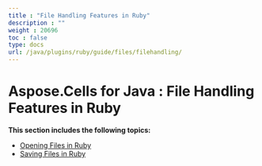 ```yaml
---
title : "File Handling Features in Ruby" 
description : "" 
weight : 20696 
toc : false
type: docs
url: /java/plugins/ruby/guide/files/filehandling/
---
```


# Aspose.Cells for Java : File Handling Features in Ruby


**This section includes the following topics:**

*   [Opening Files in Ruby](https://docs2.aspose.com/cells/java/plugins/ruby/guide/files/filehandling/opening+files+in+ruby)
*   [Saving Files in Ruby](https://docs2.aspose.com/cells/java/plugins/ruby/guide/files/filehandling/saving+files+in+ruby)

